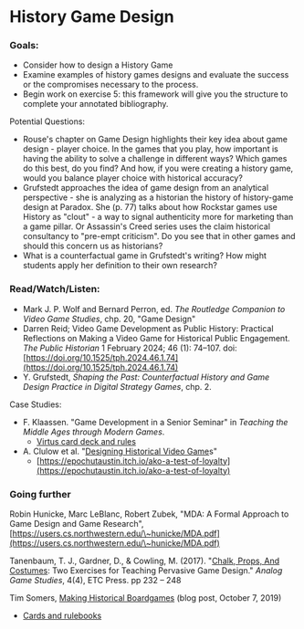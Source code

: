 # History Game Design

### Goals:&#x20;

* Consider how to design a History Game
* Examine examples of history games designs and evaluate the success or the compromises necessary to the process.&#x20;
* Begin work on exercise 5: this framework will give you the structure to complete your annotated bibliography.&#x20;

Potential Questions:&#x20;

* Rouse's chapter on Game Design highlights their key idea about game design - player choice. In the games that you play, how important is having the ability to solve a challenge in different ways? Which games do this best, do you find? And how, if you were creating a history game, would you balance player choice with historical accuracy?
* Grufstedt approaches the idea of game design from an analytical perspective - she is analyzing as a historian the history of history-game design at Paradox. She (p. 77) talks about how Rockstar games use History as "clout" - a way to signal authenticity more for marketing than a game pillar. Or Assassin's Creed series uses the claim historical consultancy to "pre-empt criticism". Do you see that in other games and should this concern us as historians?&#x20;
* What is a counterfactual game in Grufstedt's writing? How might students apply her definition to their own research?

### Read/Watch/Listen:

* Mark J. P. Wolf and Bernard Perron, ed. _The Routledge Companion to Video Game Studies_, chp. 20, "Game Design"&#x20;
* Darren Reid; Video Game Development as Public History: Practical Reflections on Making a Video Game for Historical Public Engagement. _The Public Historian_ 1 February 2024; 46 (1): 74–107. doi: [https://doi.org/10.1525/tph.2024.46.1.74](https://doi.org/10.1525/tph.2024.46.1.74)
* Y. Grufstedt, _Shaping the Past: Counterfactual History and Game Design Practice in Digital Strategy Games_, chp. 2.

Case Studies:

* F. Klaassen. "Game Development in a Senior Seminar" in _Teaching the Middle Ages through Modern Games_.
  * [Virtus card deck and rules](http://historygames.usask.ca/islandora/object/historygames%3A10)
* A. Clulow et al. "[Designing Historical Video Game](https://notevenpast.org/designing-historical-video-games/)s"
  * [https://epochutaustin.itch.io/ako-a-test-of-loyalty](https://epochutaustin.itch.io/ako-a-test-of-loyalty)

### Going further

Robin Hunicke, Marc LeBlanc, Robert Zubek, "MDA: A Formal Approach to Game Design and Game Research", [https://users.cs.northwestern.edu/\~hunicke/MDA.pdf](https://users.cs.northwestern.edu/\~hunicke/MDA.pdf)

Tanenbaum, T. J., Gardner, D., & Cowling, M. (2017). "[Chalk, Props, And Costumes](https://analoggamestudies.org/2017/07/2716/): Two Exercises for Teaching Pervasive Game Design." _Analog Game Studies_, 4(4), ETC Press. pp 232 – 248&#x20;

Tim Somers, [Making Historical Boardgames](https://qubpublichistory.wordpress.com/2019/10/07/making-historical-board-games/#\_ftn2) (blog post, October 7, 2019)

* [Cards and rulebooks](https://drive.google.com/drive/folders/1PKYX8NaWyutnHMbKhqsXW20L7OwrxiMr?usp=sharing)
